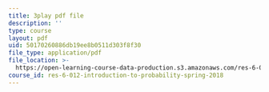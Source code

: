 ```yaml
---
title: 3play pdf file
description: ''
type: course
layout: pdf
uid: 50170260886db19ee8b0511d303f8f30
file_type: application/pdf
file_location: >-
  https://open-learning-course-data-production.s3.amazonaws.com/res-6-012-introduction-to-probability-spring-2018/50170260886db19ee8b0511d303f8f30_eFDU7t6Jxzc.pdf
course_id: res-6-012-introduction-to-probability-spring-2018
---
```

